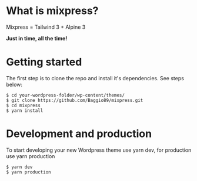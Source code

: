 # What is mixpress?
Mixpress = Tailwind 3 + Alpine 3

**Just in time, all the time!** 


# Getting started
The first step is to clone the repo and install it's dependencies. See steps below:
```
$ cd your-wordpress-folder/wp-content/themes/
$ git clone https://github.com/Baggio89/mixpress.git
$ cd mixpress
$ yarn install
```

# Development and production
To start developing your new Wordpress theme use yarn dev, for production use yarn production
```
$ yarn dev
$ yarn production
```

